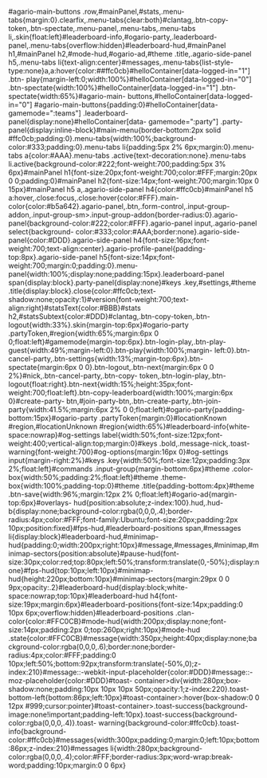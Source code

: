 #agario-main-buttons .row,#mainPanel,#stats,.menu-tabs{margin:0}.clearfix,.menu-tabs{clear:both}#clantag,.btn-copy-token,.btn-spectate,.menu-panel,.menu-tabs,.menu-tabs
li,.skin{float:left}#leaderboard-info,#ogario-party,.leaderboard-panel,.menu-tabs{overflow:hidden}#leaderboard-hud,#mainPanel h1,#mainPanel h2,#mode-hud,#ogario-ad,#theme
.title,.agario-side-panel h5,.menu-tabs li{text-align:center}#messages,.menu-tabs{list-style-type:none}a,a:hover{color:##ffc0cb}#helloContainer[data-logged-in="1"] .btn-
play{margin-left:0;width:100%}#helloContainer[data-logged-in="0"] .btn-spectate{width:100%}#helloContainer[data-logged-in="1"] .btn-spectate{width:65%}#agario-main-
buttons,#helloContainer[data-logged-in="0"] #agario-main-buttons{padding:0}#helloContainer[data-gamemode=":teams"] .leaderboard-panel{display:none}#helloContainer[data-
gamemode=":party"] .party-panel{display:inline-block}#main-menu{border-bottom:2px solid #ffc0cb;padding:0}.menu-tabs{width:100%;background-color:#333;padding:0}.menu-tabs
li{padding:5px 2% 6px;margin:0}.menu-tabs a{color:#AAA}.menu-tabs .active{text-decoration:none}.menu-tabs li.active{background-color:#222;font-weight:700;padding:5px 3%
6px}#mainPanel h1{font-size:20px;font-weight:700;color:#FFF;margin:20px 0 0;padding:0}#mainPanel h2{font-size:14px;font-weight:700;margin:10px 0 15px}#mainPanel h5
a,.agario-side-panel h4{color:#ffc0cb}#mainPanel h5 a:hover,.close:focus,.close:hover{color:#FFF}.main-color{color:#b5a642}.agario-panel,.btn,.form-control,.input-group-
addon,.input-group-sm>.input-group-addon{border-radius:0}.agario-panel{background-color:#222;color:#FFF}.agario-panel input,.agario-panel select{background-
color:#333;color:#AAA;border:none}.agario-side-panel{color:#DDD}.agario-side-panel h4{font-size:16px;font-weight:700;text-align:center}.agario-profile-panel{padding-
top:8px}.agario-side-panel h5{font-size:14px;font-weight:700;margin:0;padding:0}.menu-panel{width:100%;display:none;padding:15px}.leaderboard-panel
span{display:block}.party-panel{display:none}#keys .key,#settings,#theme .title{display:block}.close{color:#ffc0cb;text-shadow:none;opacity:1}#version{font-weight:700;text-
align:right}#statsText{color:#BBB}#stats h2,#statsSubtext{color:#DDD}#clantag,.btn-copy-token,.btn-logout{width:33%}.skin{margin-top:6px}#ogario-party
.partyToken,#region{width:65%;margin:6px 0 0;float:left}#gamemode{margin-top:6px}.btn-login-play,.btn-play-guest{width:49%;margin-left:0}.btn-play{width:100%;margin-
left:0}.btn-cancel-party,.btn-settings{width:13%;margin-top:6px}.btn-spectate{margin:6px 0 0}.btn-logout,.btn-next{margin:6px 0 0 2%}#nick,.btn-cancel-party,.btn-copy-
token,.btn-login-play,.btn-logout{float:right}.btn-next{width:15%;height:35px;font-weight:700;float:left}.btn-copy-leaderboard{width:100%;margin:6px 0}#create-party-
btn,#join-party-btn,.btn-create-party,.btn-join-party{width:41.5%;margin:6px 2% 0 0;float:left}#ogario-party{padding-bottom:15px}#ogario-party
.partyToken{margin:0}#locationKnown #region,#locationUnknown #region{width:65%}#leaderboard-info{white-space:nowrap}#og-settings label{width:50%;font-size:12px;font-
weight:400;vertical-align:top;margin:0}#keys .bold,.message-nick,.toast-warning{font-weight:700}#og-options{margin:16px 0}#og-settings input{margin-right:2%}#keys
.key{width:50%;font-size:12px;padding:3px 2%;float:left}#commands .input-group{margin-bottom:6px}#theme .color-box{width:50%;padding:2%;float:left}#theme .theme-
box{width:100%;padding-top:0}#theme .title{padding-bottom:4px}#theme .btn-save{width:96%;margin:12px 2% 0;float:left}#ogario-ad{margin-top:6px}#overlays-
hud{position:absolute;z-index:100}.hud,.hud-b{display:none;background-color:rgba(0,0,0,.4);border-radius:4px;color:#FFF;font-family:Ubuntu;font-size:20px;padding:2px
10px;position:fixed}#fps-hud,#leaderboard-positions span,#messages li{display:block}#leaderboard-hud,#minimap-
hud{padding:0;width:200px;right:10px}#message,#messages,#minimap,#minimap-sectors{position:absolute}#pause-hud{font-
size:30px;color:red;top:80px;left:50%;transform:translate(0,-50%);display:none}#fps-hud{top:10px;left:10px}#minimap-hud{height:220px;bottom:10px}#minimap-sectors{margin:29px
0 0 9px;opacity:.2}#leaderboard-hud{display:block;white-space:nowrap;top:10px}#leaderboard-hud h4{font-size:19px;margin:6px}#leaderboard-positions{font-size:14px;padding:0
10px 6px;overflow:hidden}#leaderboard-positions .clan-color{color:#FFC0CB}#mode-hud{width:200px;display:none;font-size:14px;padding:2px 0;top:260px;right:10px}#mode-hud
.state{color:#FFC0CB}#message{width:350px;height:40px;display:none;background-color:rgba(0,0,0,.6);border:none;border-radius:4px;color:#FFF;padding:0
10px;left:50%;bottom:92px;transform:translate(-50%,0);z-index:210}#message::-webkit-input-placeholder{color:#DDD}#message::-moz-placeholder{color:#DDD}#toast-
container>div{width:280px;box-shadow:none;padding:10px 10px 10px 50px;opacity:1;z-index:220}.toast-bottom-left{bottom:86px;left:10px}#toast-container>:hover{box-shadow:0 0
12px #999;cursor:pointer}#toast-container>.toast-success{background-image:none!important;padding-left:10px}.toast-success{background-color:rgba(0,0,0,.4)}.toast-
warning{background-color:#ffc0cb}.toast-info{background-color:#ffc0cb}#messages{width:300px;padding:0;margin:0;left:10px;bottom:86px;z-index:210}#messages
li{width:280px;background-color:rgba(0,0,0,.4);color:#FFF;border-radius:3px;word-wrap:break-word;padding:10px;margin:0 0 6px}

